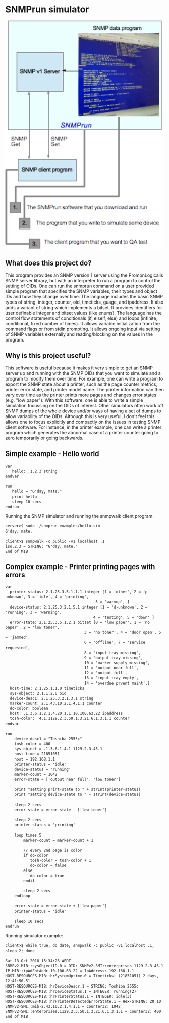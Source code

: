 # SNMPrun simulator

<img src="docs/SNMPrun-diagram.png" width="500"/>

## What does this project do?
This program provides an SNMP version 1 server using the PromonLogicalis SNMP server library, but with an interpreter to run a program to control the setting of OIDs. One can run the snmprun command on a user provided simple program that specifies the SNMP variables, their types and object IDs and how they change over time. The language includes the basic SNMP types of string, integer, counter, oid, timeticks, guage, and ipaddress. It also adds a variant of string which implements a bitset. It provides identifiers for user definable integer and bitset values (like enums). The language has the control flow statements of conditionals (if, elseif, else) and loops (infinite, conditional, fixed number of times). It allows variable initialization from the command flags or from stdin prompting. It allows ongoing input via setting of SNMP variables externally and reading/blocking on the values in the program.

## Why is this project useful?
This software is useful because it makes it very simple to get an SNMP server up and running with the SNMP OIDs that you want to simulate and a program to modify them over time. For example, one can write a program to export the SNMP state about a printer, such as the page counter metrics, printer error state, and printer model name. The printer information can then vary over time as the printer prints more pages and changes error states (e.g. "low paper"). With this software, one is able to write a simple simulation focussing on the OIDs of interest. Other simulators often work off SNMP dumps of the whole device and/or ways of having a set of dumps to allow variability of the OIDs. Although this is very useful, I don't feel this allows one to focus explicitly and compactly on the issues in testing SNMP client software. For instance, in the printer example, one can write a printer program which generates the abnormal case of a printer counter going to zero temporarily or going backwards.

## Simple example - Hello world

```
var
   hello: .1.2.3 string
endvar

run
   hello = "G'day, mate."
   print hello
   sleep 10 secs
endrun
```

Running the SNMP simulator and running the snmpwalk client program.

```
server>$ sudo ./snmprun examples/hello.sim
G'day, mate.

client>$ snmpwalk -c public -v1 localhost .1
iso.2.3 = STRING: "G'day, mate."
End of MIB
```


## Complex example - Printer printing pages with errors

```
var
  printer-status: 2.1.25.3.5.1.1.1 integer [1 = 'other', 2 = 'p-unknown', 3 = 'idle', 4 = 'printing',
                                        5 = 'warmup', ]
  device-status: 2.1.25.3.2.1.5.1 integer [1 = 'd-unknown', 2 = 'running', 3 = 'warning', 
                                       4 = 'testing', 5 = 'down' ]
  error-state: 2.1.25.3.5.1.2.1 bitset [0 = 'low paper', 1 = 'no paper', 2 = 'low toner',
                                   3 = 'no toner', 4 = 'door open', 5 = 'jammed',
                                   6 = 'offline', 7 = 'service requested', 
                                   8 = 'input tray missing',
                                   9 = 'output tray missing',
                                   10 = 'marker supply missing',
                                   11 = 'output near full',
                                   12 = 'output full',
                                   13 = 'input tray empty',
                                   14 = 'overdue prvent maint',]
  host-time: 2.1.25.1.1.0 timeticks
  sys-object: 2.1.1.2.0 oid
  device-desc1: 2.1.25.3.2.1.3.1 string
  marker-count: 2.1.43.10.2.1.4.1.1 counter
  do-color: boolean
  host: .1.3.6.1.2.1.4.20.1.1.10.100.63.22 ipaddress
  tosh-color:  4.1.1129.2.3.50.1.3.21.6.1.3.1.1 counter
endvar

run
    device-desc1 = "Toshiba 2555c"
    tosh-color = 400
    sys-object = .1.3.6.1.4.1.1129.2.3.45.1
    host-time = 21851051
    host = 192.168.1.1
    printer-status = 'idle'
    device-status = 'running'
    marker-count = 1042
    error-state = ['output near full', 'low toner']

    print "setting print-state to " + strInt(printer-status)
    print "setting device-state to " + strInt(device-status)

    sleep 2 secs
    error-state = error-state - ['low toner']

    sleep 2 secs
    printer-status = 'printing'

    loop times 5
        marker-count = marker-count + 1

        // every 2nd page is color
        if do-color
           tosh-color = tosh-color + 1
           do-color = false
        else
           do-color = true
        endif

        sleep 2 secs
    endloop

    error-state = error-state + ['low paper']
    printer-status = 'idle'

    sleep 10 secs
endrun
```

Running simulator example:
```
client>$ while true; do date; snmpwalk -c public -v1 localhost .1; sleep 2; done

Sat 13 Oct 2018 15:34:26 AEDT
SNMPv2-MIB::sysObjectID.0 = OID: SNMPv2-SMI::enterprises.1129.2.3.45.1
IP-MIB::ipAdEntAddr.10.100.63.22 = IpAddress: 192.168.1.1
HOST-RESOURCES-MIB::hrSystemUptime.0 = Timeticks: (21851051) 2 days, 12:41:50.51
HOST-RESOURCES-MIB::hrDeviceDescr.1 = STRING: Toshiba 2555c
HOST-RESOURCES-MIB::hrDeviceStatus.1 = INTEGER: running(2)
HOST-RESOURCES-MIB::hrPrinterStatus.1 = INTEGER: idle(3)
HOST-RESOURCES-MIB::hrPrinterDetectedErrorState.1 = Hex-STRING: 20 10 
SNMPv2-SMI::mib-2.43.10.2.1.4.1.1 = Counter32: 1042
SNMPv2-SMI::enterprises.1129.2.3.50.1.3.21.6.1.3.1.1 = Counter32: 400
End of MIB
```
